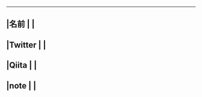 ---------------
|名前     |          |
---------------
|Twitter |          |
---------------
|Qiita   |          |
---------------
|note    |          |
---------------
